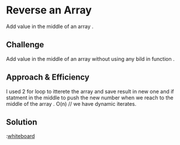 # Reverse an Array
Add value in the middle of an array . 

## Challenge
 Add value in the middle of an array without using any bild in function .

## Approach & Efficiency

I used  2 for loop to itterete the array and save result in new one and if statment in the middle to push the new number when we reach to the middle of the array .
O(n) // we have dynamic iterates.


## Solution

:[whiteboard]()
